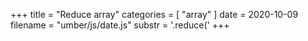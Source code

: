 +++
title = "Reduce array"
categories = [ "array" ]
date = 2020-10-09
filename = "umber/js/date.js"
substr = '.reduce('
+++

